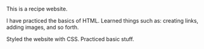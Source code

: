 This is a recipe website.

I have practiced the basics of HTML. Learned things such as: creating links, adding images, and so forth. 

Styled the website with CSS. Practiced basic stuff. 

